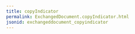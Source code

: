 ```yaml
---
title: copyIndicator
permalink: ExchangedDocument.copyIndicator.html
jsonid: exchangeddocument_copyindicator
---
```

